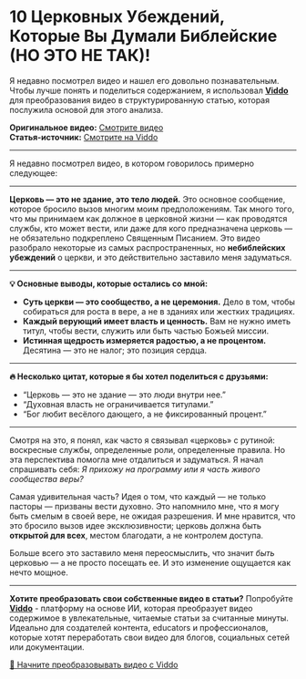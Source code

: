 # 10 Церковных Убеждений, Которые Вы Думали Библейские (НО ЭТО НЕ ТАК)!

Я недавно посмотрел видео и нашел его довольно познавательным. Чтобы лучше понять и поделиться содержанием, я использовал **[Viddo](https://viddo.pro/)** для преобразования видео в структурированную статью, которая послужила основой для этого анализа.

**Оригинальное видео:** [Смотрите видео](https://www.youtube.com/watch?v=gK6s6xnANpw)  
**Статья-источник:** [Смотрите на Viddo](https://viddo.pro/zh/video-result/155e1aab-7ba7-4729-8766-46d4e690e39b)

---

Я недавно посмотрел видео, в котором говорилось примерно следующее:

---

**Церковь — это не здание, это тело людей.** Это основное сообщение, которое бросило вызов многим моим предположениям. Так много того, что мы принимаем как должное в церковной жизни — как проводятся службы, кто может вести, или даже для кого предназначена церковь — не обязательно подкреплено Священным Писанием. Это видео разобрало некоторые из самых распространенных, но **небиблейских убеждений** о церкви, и это действительно заставило меня задуматься.

---

**💡 Основные выводы, которые остались со мной:**

- **Суть церкви — это сообщество, а не церемония.** Дело в том, чтобы собираться для роста в вере, а не в зданиях или жестких традициях.
- **Каждый верующий имеет власть и ценность.** Вам не нужно иметь титул, чтобы вести, служить или быть частью Божьей миссии.
- **Истинная щедрость измеряется радостью, а не процентом.** Десятина — это не налог; это позиция сердца.

---

**🔥 Несколько цитат, которые я бы хотел поделиться с друзьями:**

- “Церковь — это не здание — это люди внутри нее.”
- “Духовная власть не ограничивается титулами.”
- “Бог любит весёлого дающего, а не фиксированный процент.”

---

Смотря на это, я понял, как часто я связывал «церковь» с рутиной: воскресные службы, определенные роли, определенные правила. Но эта перспектива помогла мне отдалиться и задуматься. Я начал спрашивать себя: *Я прихожу на программу или я часть живого сообщества веры?* 

Самая удивительная часть? Идея о том, что каждый — не только пасторы — призваны вести духовно. Это напомнило мне, что я могу быть смелым в своей вере, не ожидая разрешения. И мне нравится, что это бросило вызов идее эксклюзивности; церковь должна быть **открытой для всех**, местом благодати, а не контролем доступа.

Больше всего это заставило меня переосмыслить, что значит *быть* церковью — а не просто посещать ее. И это изменение ощущается как нечто мощное.

---

**Хотите преобразовать свои собственные видео в статьи?** Попробуйте **[Viddo](https://viddo.pro/)** - платформу на основе ИИ, которая преобразует видео содержимое в увлекательные, читаемые статьи за считанные минуты. Идеально для создателей контента, educators и профессионалов, которые хотят переработать свои видео для блогов, социальных сетей или документации.

[🚀 Начните преобразовывать видео с Viddo](https://viddo.pro/)